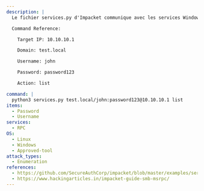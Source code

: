 ```yaml
---
description: |
  Le fichier services.py d'Impacket communique avec les services Windows en utilisant l'interface MSRPC. Il peut effectuer de nombreuses actions différentes sur n'importe quel service.

  Command Reference:

  	Target IP: 10.10.10.1

  	Domain: test.local

  	Username: john

  	Password: password123

  	Action: list

command: |
  python3 services.py test.local/john:password123@10.10.10.1 list
items:
  - Password
  - Username
services:
  - RPC
OS:
  - Linux
  - Windows
  - Approved-tool
attack_types:
  - Enumeration
references:
  - https://github.com/SecureAuthCorp/impacket/blob/master/examples/services.py
  - https://www.hackingarticles.in/impacket-guide-smb-msrpc/
---
```

